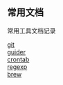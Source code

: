 常用文档
---
常用工具文档记录


[git](git.md)  
[guider](guider.md)  
[crontab](crontab.md)  
[regexp](regexp.md)  
[brew](brew.md)  

